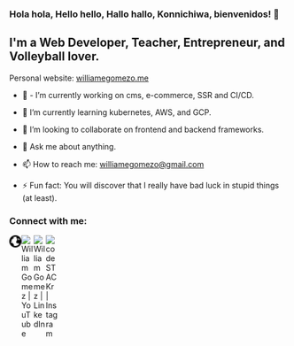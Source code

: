 ### Hola hola, Hello hello, Hallo hallo, Konnichiwa, bienvenidos! 👋

## I'm a Web Developer, Teacher, Entrepreneur, and Volleyball lover.

Personal website: <a href="https://www.williamegomezo.me">williamegomezo.me</a>

- 🔭  -   I’m currently working on cms, e-commerce, SSR and CI/CD.
- 🌱    I’m currently learning kubernetes, AWS, and GCP.
- 👯    I’m looking to collaborate on frontend and backend frameworks.
- 💬    Ask me about anything.
- 📫    How to reach me: [williamegomezo@gmail.com](mailto:williamegomezo@gmail.com)

- ⚡ Fun fact: You will discover that I really have bad luck in stupid things (at least).

### Connect with me:

[<img align="left" alt="www.williamegomezo.me" width="22px" src="https://raw.githubusercontent.com/iconic/open-iconic/master/svg/globe.svg" />][website]
[<img align="left" alt="William Gomez | YouTube" width="22px" src="https://cdn.jsdelivr.net/npm/simple-icons@v3/icons/youtube.svg" />][youtube]
[<img align="left" alt="William Gomez | LinkedIn" width="22px" src="https://cdn.jsdelivr.net/npm/simple-icons@v3/icons/linkedin.svg" />][linkedin]
[<img align="left" alt="codeSTACKr | Instagram" width="22px" src="https://cdn.jsdelivr.net/npm/simple-icons@v3/icons/instagram.svg" />][instagram]

[email]: williamegomezo@gmail.com
[website]: https://www.williamegomezo.me
[youtube]: https://www.youtube.com/channel/UC1lxl2CURjQY1Lklp-7Gptw
[instagram]: https://www.instagram.com/williamegomezo
[linkedin]: https://www.linkedin.com/in/williamegomezo/
[spotify]: https://open.spotify.com/user/12171556847
